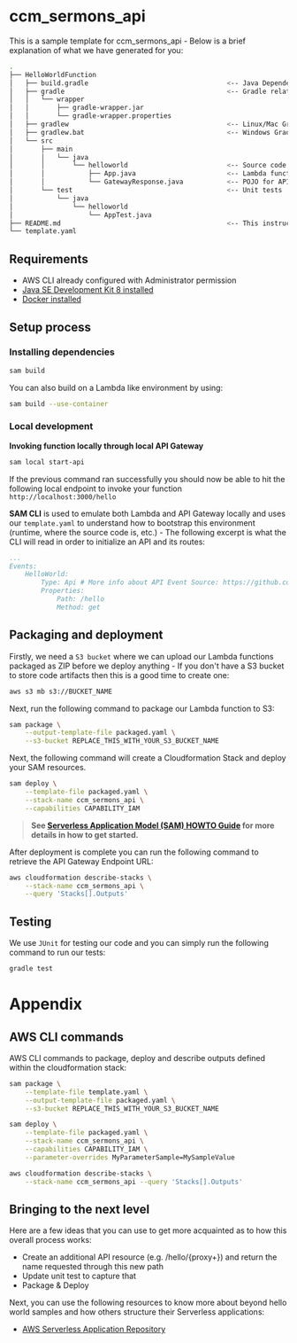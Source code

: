# ccm_sermons_api

This is a sample template for ccm_sermons_api - Below is a brief explanation of what we have generated for you:

```bash
.
├── HelloWorldFunction
│   ├── build.gradle                                   <-- Java Dependencies
│   ├── gradle                                         <-- Gradle related Boilerplate
│   │   └── wrapper
│   │       ├── gradle-wrapper.jar
│   │       └── gradle-wrapper.properties
│   ├── gradlew                                        <-- Linux/Mac Gradle Wrapper
│   ├── gradlew.bat                                    <-- Windows Gradle Wrapper
│   └── src
│       ├── main
│       │   └── java
│       │       └── helloworld                         <-- Source code for a lambda function
│       │           ├── App.java                       <-- Lambda function code
│       │           └── GatewayResponse.java           <-- POJO for API Gateway Responses object
│       └── test                                       <-- Unit tests
│           └── java
│               └── helloworld
│                   └── AppTest.java
├── README.md                                          <-- This instructions file
└── template.yaml
```

## Requirements

* AWS CLI already configured with Administrator permission
* [Java SE Development Kit 8 installed](http://www.oracle.com/technetwork/java/javase/downloads/jdk8-downloads-2133151.html)
* [Docker installed](https://www.docker.com/community-edition)

## Setup process

### Installing dependencies

```bash
sam build
```

You can also build on a Lambda like environment by using:

```bash
sam build --use-container
```

### Local development

**Invoking function locally through local API Gateway**

```bash
sam local start-api
```

If the previous command ran successfully you should now be able to hit the following local endpoint to invoke your function `http://localhost:3000/hello`

**SAM CLI** is used to emulate both Lambda and API Gateway locally and uses our `template.yaml` to understand how to bootstrap this environment (runtime, where the source code is, etc.) - The following excerpt is what the CLI will read in order to initialize an API and its routes:

```yaml
...
Events:
    HelloWorld:
        Type: Api # More info about API Event Source: https://github.com/awslabs/serverless-application-model/blob/master/versions/2016-10-31.md#api
        Properties:
            Path: /hello
            Method: get
```

## Packaging and deployment

Firstly, we need a `S3 bucket` where we can upload our Lambda functions packaged as ZIP before we deploy anything - If you don't have a S3 bucket to store code artifacts then this is a good time to create one:

```bash
aws s3 mb s3://BUCKET_NAME
```

Next, run the following command to package our Lambda function to S3:

```bash
sam package \
    --output-template-file packaged.yaml \
    --s3-bucket REPLACE_THIS_WITH_YOUR_S3_BUCKET_NAME
```

Next, the following command will create a Cloudformation Stack and deploy your SAM resources.

```bash
sam deploy \
    --template-file packaged.yaml \
    --stack-name ccm_sermons_api \
    --capabilities CAPABILITY_IAM
```

> **See [Serverless Application Model (SAM) HOWTO Guide](https://github.com/awslabs/serverless-application-model/blob/master/HOWTO.md) for more details in how to get started.**

After deployment is complete you can run the following command to retrieve the API Gateway Endpoint URL:

```bash
aws cloudformation describe-stacks \
    --stack-name ccm_sermons_api \
    --query 'Stacks[].Outputs'
```

## Testing

We use `JUnit` for testing our code and you can simply run the following command to run our tests:

```bash
gradle test
```

# Appendix

## AWS CLI commands

AWS CLI commands to package, deploy and describe outputs defined within the cloudformation stack:

```bash
sam package \
    --template-file template.yaml \
    --output-template-file packaged.yaml \
    --s3-bucket REPLACE_THIS_WITH_YOUR_S3_BUCKET_NAME

sam deploy \
    --template-file packaged.yaml \
    --stack-name ccm_sermons_api \
    --capabilities CAPABILITY_IAM \
    --parameter-overrides MyParameterSample=MySampleValue

aws cloudformation describe-stacks \
    --stack-name ccm_sermons_api --query 'Stacks[].Outputs'
```

## Bringing to the next level

Here are a few ideas that you can use to get more acquainted as to how this overall process works:

* Create an additional API resource (e.g. /hello/{proxy+}) and return the name requested through this new path
* Update unit test to capture that
* Package & Deploy

Next, you can use the following resources to know more about beyond hello world samples and how others structure their Serverless applications:

* [AWS Serverless Application Repository](https://aws.amazon.com/serverless/serverlessrepo/)
